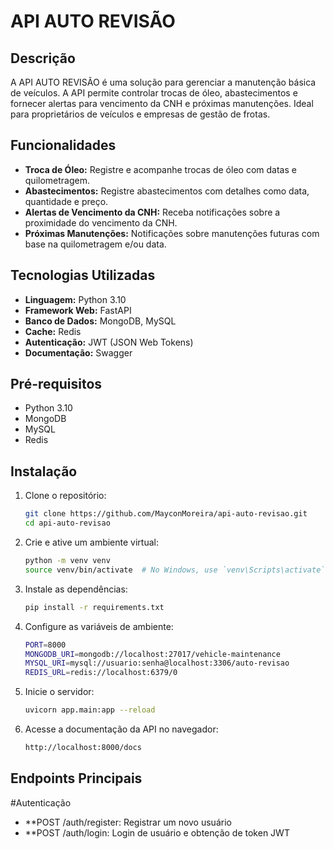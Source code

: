 # API AUTO REVISÃO

## Descrição

A API AUTO REVISÃO é uma solução para gerenciar a manutenção básica de veículos. A API permite controlar trocas de óleo, abastecimentos e fornecer alertas para vencimento da CNH e próximas manutenções. Ideal para proprietários de veículos e empresas de gestão de frotas.

## Funcionalidades

- **Troca de Óleo:** Registre e acompanhe trocas de óleo com datas e quilometragem.
- **Abastecimentos:** Registre abastecimentos com detalhes como data, quantidade e preço.
- **Alertas de Vencimento da CNH:** Receba notificações sobre a proximidade do vencimento da CNH.
- **Próximas Manutenções:** Notificações sobre manutenções futuras com base na quilometragem e/ou data.

## Tecnologias Utilizadas

- **Linguagem:** Python 3.10
- **Framework Web:** FastAPI
- **Banco de Dados:** MongoDB, MySQL
- **Cache:** Redis
- **Autenticação:** JWT (JSON Web Tokens)
- **Documentação:** Swagger

## Pré-requisitos

- Python 3.10
- MongoDB
- MySQL
- Redis

## Instalação

1. Clone o repositório:

   ```bash
   git clone https://github.com/MayconMoreira/api-auto-revisao.git
   cd api-auto-revisao

2. Crie e ative um ambiente virtual:

   ```bash
   python -m venv venv
   source venv/bin/activate  # No Windows, use `venv\Scripts\activate`

3. Instale as dependências:
   
   ```bash
   pip install -r requirements.txt

4. Configure as variáveis de ambiente:

   ```bash
   PORT=8000
   MONGODB_URI=mongodb://localhost:27017/vehicle-maintenance
   MYSQL_URI=mysql://usuario:senha@localhost:3306/auto-revisao
   REDIS_URL=redis://localhost:6379/0

5. Inicie o servidor:

   ```bash
   uvicorn app.main:app --reload

6. Acesse a documentação da API no navegador:

   ```bash
   http://localhost:8000/docs

## Endpoints Principais

#Autenticação
- **POST /auth/register: Registrar um novo usuário
- **POST /auth/login: Login de usuário e obtenção de token JWT
